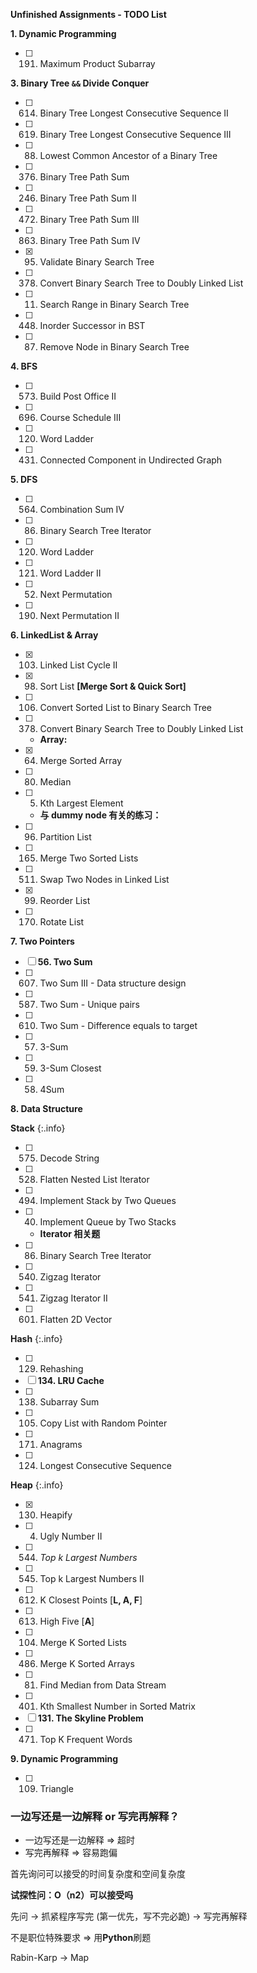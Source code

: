 **Unfinished Assignments - TODO List**

**1. Dynamic Programming**

- [ ] 191. Maximum Product Subarray


**3. Binary Tree `&&` Divide Conquer**

- [ ] 614. Binary Tree Longest Consecutive Sequence II
- [ ] 619. Binary Tree Longest Consecutive Sequence III
- [ ] 88. Lowest Common Ancestor of a Binary Tree
- [ ] 376. Binary Tree Path Sum
- [ ] 246. Binary Tree Path Sum II
- [ ] 472. Binary Tree Path Sum III
- [ ] 863. Binary Tree Path Sum IV
- [x] 95. Validate Binary Search Tree
- [ ] 378. Convert Binary Search Tree to Doubly Linked List
- [ ] 11. Search Range in Binary Search Tree
- [ ] 448. Inorder Successor in BST
- [ ] 87. Remove Node in Binary Search Tree


**4. BFS**

- [ ] 573. Build Post Office II
- [ ] 696. Course Schedule III
- [ ] 120. Word Ladder
- [ ] 431. Connected Component in Undirected Graph


**5. DFS**

- [ ] 564. Combination Sum IV
- [ ] 86. Binary Search Tree Iterator
- [ ] 120. Word Ladder
- [ ] 121. Word Ladder II
- [ ] 52. Next Permutation
- [ ] 190. Next Permutation II


**6. LinkedList & Array**

- [x] 103. Linked List Cycle II
- [x] 98. Sort List **[Merge Sort & Quick Sort]**
- [ ] 106. Convert Sorted List to Binary Search Tree
- [ ] 378. Convert Binary Search Tree to Doubly Linked List
    - **Array:**
- [x] 64. Merge Sorted Array
- [ ] 80. Median
- [ ] 5. Kth Largest Element
    - **与 dummy node 有关的练习：**
- [ ] 96. Partition List
- [ ] 165. Merge Two Sorted Lists
- [ ] 511. Swap Two Nodes in Linked List
- [x] 99. Reorder List
- [ ] 170. Rotate List


**7. Two Pointers**

- [ ] **56. Two Sum**
- [ ] 607. Two Sum III - Data structure design
- [ ] 587. Two Sum - Unique pairs
- [ ] 610. Two Sum - Difference equals to target
- [ ] 57. 3-Sum
- [ ] 59. 3-Sum Closest
- [ ] 58. 4Sum


**8. Data Structure**

**Stack**
{:.info}

- [ ] 575. Decode String
- [ ] 528. Flatten Nested List Iterator
- [ ] 494. Implement Stack by Two Queues
- [ ] 40. Implement Queue by Two Stacks
    - **Iterator 相关题**
- [ ] 86. Binary Search Tree Iterator
- [ ] 540. Zigzag Iterator
- [ ] 541. Zigzag Iterator II
- [ ] 601. Flatten 2D Vector

**Hash**
{:.info}

- [ ] 129. Rehashing
- [ ] **134. LRU Cache**
- [ ] 138. Subarray Sum
- [ ] 105. Copy List with Random Pointer
- [ ] 171. Anagrams
- [ ] 124. Longest Consecutive Sequence

**Heap**
{:.info}

- [x] 130. Heapify
- [ ] 4. Ugly Number II
- [ ] 544. *Top k Largest Numbers*
- [ ] 545. Top k Largest Numbers II
- [ ] 612. K Closest Points [**L, A, F**]
- [ ] 613. High Five [**A**]
- [ ] 104. Merge K Sorted Lists
- [ ] 486. Merge K Sorted Arrays
- [ ] 81. Find Median from Data Stream
- [ ] 401. Kth Smallest Number in Sorted Matrix
- [ ] **131. The Skyline Problem**
- [ ] 471. Top K Frequent Words


**9. Dynamic Programming**

- [ ] 109. Triangle



### 一边写还是一边解释 or 写完再解释？

- 一边写还是一边解释 => 超时
- 写完再解释 => 容易跑偏

首先询问可以接受的时间复杂度和空间复杂度

**试探性问：O（n2）可以接受吗**

先问 -> 抓紧程序写完 (第一优先，写不完必跪) -> 写完再解释

不是职位特殊要求 => 用**Python**刷题

Rabin-Karp -> Map

